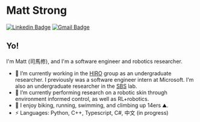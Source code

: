 # Matt Strong
[![Linkedin Badge](https://img.shields.io/badge/-matthewhstrong-blue?style=flat-square&logo=Linkedin&logoColor=white&link=https://www.linkedin.com/in/matthewhstrong/)](https://www.linkedin.com/in/matthewhstrong/)
[![Gmail Badge](https://img.shields.io/badge/-matthew.h.strong@gmail.com-c14438?style=flat-square&logo=Gmail&logoColor=white&link=mailto:matthew.h.strong@gmail.com)](mailto:matthew.h.strong@gmail.com)

## Yo!

I'm Matt (司馬修), and I'm a software engineer and robotics researcher.

- :robot: I’m currently working in the [HIRO](https://hiro-group.ronc.one) group as an undergraduate researcher. I previously was a software engineer intern at Microsoft. I'm also an undergraduate researcher in the [SBS](https://www.colorado.edu/lab/sbs) lab.
- 🌱 I’m currently performing research on a robotic skin through environment informed control, as well as RL+robotics.
- :runner: I enjoy biking, running, swimming, and climbing up 14ers :mountain:.
-  ⚡ Languages: Python, C++, Typescript, C#, 中文 (in progress)
